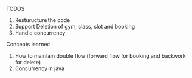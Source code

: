 TODOS
1. Resturucture the code
2. Support Deletion of gym, class, slot and booking
3. Handle concurrency

Concepts learned
1. How to maintain double flow (forward flow for booking and backwork for delete)
2. Concurrency in java
